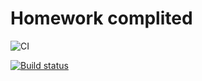 # Homework complited

![CI](https://github.com/yung78/ahj-hw5.1/actions/workflows/web.yml/badge.svg)

[![Build status](https://ci.appveyor.com/api/projects/status/p47to5tg30xg2mg1?svg=true)](https://ci.appveyor.com/project/yung78/ahj-hw5-1)
